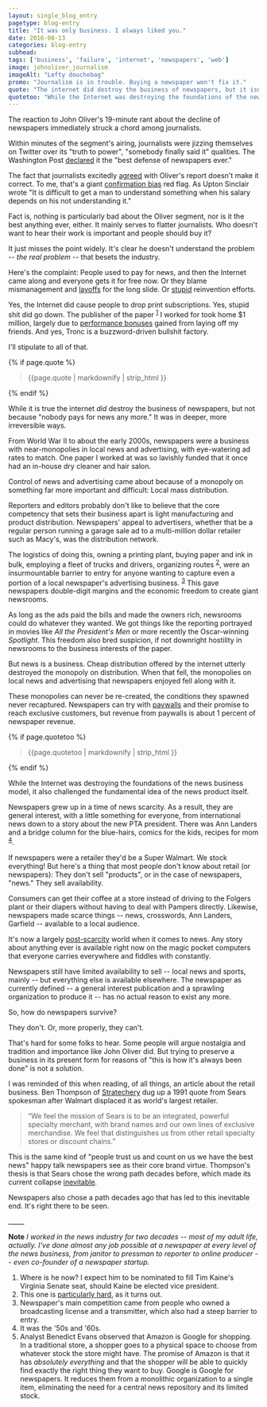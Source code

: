 ```yaml
---
layout: single_blog_entry
pagetype: blog-entry
title: "It was only business. I always liked you."
date: 2016-08-13
categories: blog-entry
subhead:
tags: ['business', 'failure', 'internet', 'newspapers', 'web']
image: johnoliver_journalism
imageAlt: "Lefty douchebag"
promo: "Journalism is in trouble. Buying a newspaper won't fix it."
quote: "The internet did destroy the business of newspapers, but it isn't that \"nobody pays for news any more.\" It was in deeper, more irreversible ways."
quotetoo: "While the Internet was destroying the foundations of the news business model, it also challenged the fundamental idea of the news product itself."
---  
```


The reaction to John Oliver's 19-minute rant about the decline of newspapers immediately struck a chord among journalists.

Within minutes of the segment's airing, journalists were jizzing themselves on Twitter over its "truth to power", "somebody finally said it" qualities. The Washington Post [declared][8] it the "best defense of newspapers ever."

The fact that journalists excitedly [agreed][8] with Oliver's report doesn't make it correct. To me, that's a giant [confirmation bias][17] red flag. As Upton Sinclair wrote "It is difficult to get a man to understand something when his salary depends on his not understanding it."

Fact is, nothing is particularly bad about the Oliver segment, nor is it the best anything ever, either. It mainly serves to flatter journalists. Who doesn't want to hear their work is important and people should buy it?

It just misses the point widely. It's clear he doesn't understand the problem -- _the real problem_ --  that besets the industry.

Here's the complaint: People used to pay for news, and then the Internet came along and everyone gets it for free now. Or they blame mismanagement and [layoffs][9] for the long slide. Or [stupid][10] reinvention efforts.

Yes, the Internet did cause people to drop print subscriptions. Yes, stupid shit did go down. The publisher of the paper <sup>[1][1]</sup> I worked for took home $1 million, largely due to [performance bonuses][11] gained from laying off my friends. And yes, Tronc is a buzzword-driven bullshit factory.

I'll stipulate to all of that.


{% if page.quote %}
  <div class="blog-pullquote">
  <blockquote>{{page.quote | markdownify | strip_html }}</blockquote>
  </div>
{% endif %}

While it is true the internet _did_ destroy the business of newspapers, but not because "nobody pays for news any more." It was in deeper, more irreversible ways.

From World War II to about the early 2000s, newspapers were a business with near-monopolies in local news and advertising, with eye-watering ad rates to match. One paper I worked at was so lavishly funded that it once had an in-house dry cleaner and hair salon.

Control of news and advertising came about because of a monopoly on something far more important and difficult: Local mass distribution.

Reporters and editors probably don't like to believe that the core competency that sets their business apart is light manufacturing and product distribution. Newspapers' appeal to advertisers, whether that be a regular person running a garage sale ad to a multi-million dollar retailer such as Macy's, was  the distribution network.

The logistics of doing this, owning a printing plant, buying paper and ink in bulk, employing a fleet of trucks and drivers, organizing routes <sup>[2][2]</sup>, were an insurmountable barrier to entry for anyone wanting to capture even a portion of a local newspaper's advertising business. <sup>[3][3]</sup> This gave newspapers double-digit margins and the economic freedom to create giant newsrooms.

As long as the ads paid the bills and made the owners rich, newsrooms could do whatever they wanted. We got things like the reporting portrayed in movies like _All the President's Men_ or more recently the Oscar-winning _Spotlight_. This freedom also bred suspicion, if not downright hostility in newsrooms to the business interests of the paper.

But news is a business. Cheap distribution offered by the internet utterly destroyed the monopoly on distribution. When that fell, the monopolies on local news and advertising that newspapers enjoyed fell along with it.  

These monopolies can never be re-created, the conditions they spawned never recaptured. Newspapers can try with [paywalls][12] and their promise to reach exclusive customers, but revenue from paywalls is about 1 percent of newspaper revenue.

{% if page.quotetoo %}
  <aside class="blog-pullquote">
  <blockquote>{{page.quotetoo | markdownify | strip_html }}</blockquote>
  </aside>
{% endif %}

While the Internet was destroying the foundations of the news business model, it also challenged the fundamental idea of the news product itself.

Newspapers grew up in a time of news scarcity. As a result, they are general interest, with a little something for everyone, from international news down to a story about the new PTA president. There was Ann Landers and a bridge column for the blue-hairs, comics for the kids, recipes for mom <sup>[4][4]</sup>.

If newspapers were a retailer they'd be a Super Walmart. We stock everything! But here's a thing that most people don't know about retail (or newspapers): They don't sell "products", or in the case of newspapers, "news." They sell availability.

Consumers can get their coffee at a store instead of driving to the Folgers plant or their diapers without having to deal with Pampers directly. Likewise, newspapers made scarce things  -- news, crosswords, Ann Landers, Garfield -- available to a local audience.

It's now a largely [post-scarcity][13] world when it comes to news. Any story about anything ever is available right now on the magic pocket computers that everyone carries everywhere and fiddles with constantly.

Newspapers still have limited availability to sell -- local news and sports, mainly -- but everything else is available elsewhere. The newspaper as currently defined -- a general interest publication and a sprawling organization to produce it -- has no actual reason to exist any more.

So, how do newspapers survive?

They don't. Or, more properly, they can't.

That's hard for some folks to hear. Some people will argue nostalgia and tradition and importance like John Oliver did. But trying to preserve a business in its present form for reasons of "this is how it's always been done" is not a solution.

I was reminded of this when reading, of all things, an article about the retail business. Ben Thompson of [Stratechery][16] dug up a 1991 quote from Sears spokesman after Walmart displaced it as world's largest retailer.

> “We feel the mission of Sears is to be an integrated, powerful specialty merchant, with brand names and our own lines of exclusive merchandise. We feel that distinguishes us from other retail specialty stores or discount chains.”

This is the same kind of "people trust us and count on us we have the best news" happy talk newspapers see as their core brand virtue. Thompson's thesis is that Sears chose the wrong path decades before, which made its current collapse [inevitable][14].

Newspapers also chose a path decades ago that has led to this inevitable end. It's right there to be seen.

\_\_\_\_\_

**Note** _I worked in the news industry for two decades -- most of my adult life, actually. I've done almost any job possible at a newspaper at every level of the news business, from janitor to pressman to reporter to online producer -- even co-founder of a newspaper startup._


1. <span id="footnote-one-news-biz"></span>Where is he now? I expect him to be nominated to fill Tim Kaine's Virginia Senate seat, should Kaine be elected vice president.
2. <span id="footnote-two-news-biz"></span>This one is [particularly hard][6], as it turns out.
3. <span id="footnote-three-news-biz"></span>Newspaper's main competition came from people who owned a broadcasting license and a transmitter, which also had a steep barrier to entry.
4. <span id="footnote-four-news-biz"></span>It was the '50s and '60s.
5. <span id="footnote-five-news-biz"></span>Analyst Benedict Evans observed that Amazon is Google for shopping. In a traditional store, a shopper goes to a physical space to choose from whatever stock the store might have. The promise of Amazon is that it has *absolutely everything* and that the shopper will be able to quickly find exactly the right thing they want to buy. Google is Google for newspapers. It reduces them from a monolithic organization to a single item, eliminating the need for a central news repository and its limited stock.


[1]:#footnote-one-news-biz
[2]:#footnote-two-news-biz
[3]:#footnote-three-news-biz
[4]:#footnote-four-news-biz
[5]:#footnote-five-news-biz
[6]:https://www.bostonglobe.com/metro/2016/01/15/globe-delivery-woes-traced-back-faulty-routes/vho07XxhtM8Ub8tALj7O6K/story.html
[7]:https://www.washingtonpost.com/opinions/john-oliver-has-given-us-the-best-defense-of-newspapers-ever/2016/08/09/ec04219e-5e6d-11e6-9d2f-b1a3564181a1_story.html
[8]:https://www.washingtonpost.com/lifestyle/style/how-not-to-respond-to-john-olivers-ode-to-local-newspapers/2016/08/08/c9c92240-5da6-11e6-8e45-477372e89d78_story.html
[9]:http://www.poynter.org/2015/newspaper-industry-lost-3800-full-time-editorial-professionals-in-2014/360633/
[10]:http://www.tronc.com/
[11]:http://www.washingtontimes.com/news/2012/jan/18/publisher-called-layoffs-painful-while-pocketing-b/
[12]:http://news.yahoo.com/newspapers-rethink-paywalls-digital-efforts-sputter-093036224.html
[13]:https://en.wikipedia.org/wiki/Post-scarcity_economy
[14]:https://www.youtube.com/watch?v=8v0rKdlbDyU
[16]:https://stratechery.com/
[17]:https://en.wikipedia.org/wiki/Confirmation_bias
